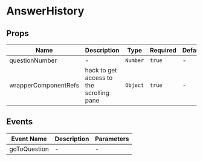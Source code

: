 # AnswerHistory

## Props

<!-- @vuese:AnswerHistory:props:start -->
|Name|Description|Type|Required|Default|
|---|---|---|---|---|
|questionNumber|-|`Number`|`true`|-|
|wrapperComponentRefs|hack to get access to the scrolling pane|`Object`|`true`|-|

<!-- @vuese:AnswerHistory:props:end -->


## Events

<!-- @vuese:AnswerHistory:events:start -->
|Event Name|Description|Parameters|
|---|---|---|
|goToQuestion|-|-|

<!-- @vuese:AnswerHistory:events:end -->
